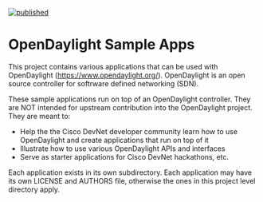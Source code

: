 [![published](https://static.production.devnetcloud.com/codeexchange/assets/images/devnet-published.svg)](https://developer.cisco.com/codeexchange/github/repo/CiscoDevNet/opendaylight-sample-apps)

# OpenDaylight Sample Apps

This project contains various applications that can be used with OpenDaylight (https://www.opendaylight.org/).
OpenDaylight is an open source controller for softrware defined networking (SDN).

These sample applications run on top of an OpenDaylight controller. They are NOT intended for upstream contribution into the OpenDaylight project. They are meant to:

* Help the the Cisco DevNet developer community learn how to use OpenDaylight and create applications that run on top of it
* Illustrate how to use various OpenDaylight APIs and interfaces
* Serve as starter applications for Cisco DevNet hackathons, etc.

Each application exists in its own subdirectory. Each application may have its own LICENSE and AUTHORS file, otherwise the ones in this project level directory apply.
